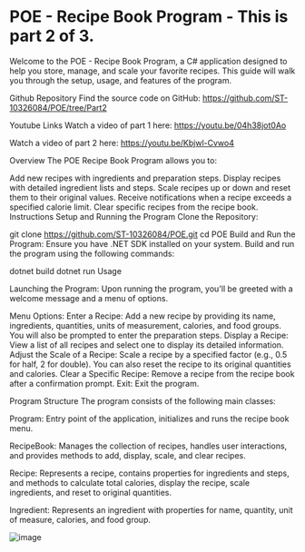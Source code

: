 # POE - Recipe Book Program - This is part 2 of 3. 
Welcome to the POE - Recipe Book Program, a C# application designed to help you store, manage, and scale your favorite recipes. This guide will walk you through the setup, usage, and features of the program.

Github Repository
Find the source code on GitHub: https://github.com/ST-10326084/POE/tree/Part2

Youtube Links
Watch a video of part 1 here: https://youtu.be/04h38jot0Ao

Watch a video of part 2 here: https://youtu.be/Kbjwl-Cvwo4

Overview
The POE Recipe Book Program allows you to:

Add new recipes with ingredients and preparation steps.
Display recipes with detailed ingredient lists and steps.
Scale recipes up or down and reset them to their original values.
Receive notifications when a recipe exceeds a specified calorie limit.
Clear specific recipes from the recipe book.
Instructions
Setup and Running the Program
Clone the Repository:

git clone https://github.com/ST-10326084/POE.git
cd POE
Build and Run the Program:
Ensure you have .NET SDK installed on your system. Build and run the program using the following commands:

dotnet build
dotnet run
Usage

Launching the Program:
Upon running the program, you'll be greeted with a welcome message and a menu of options.

Menu Options:
Enter a Recipe: Add a new recipe by providing its name, ingredients, quantities, units of measurement, calories, and food groups. You will also be prompted to enter the preparation steps.
Display a Recipe: View a list of all recipes and select one to display its detailed information.
Adjust the Scale of a Recipe: Scale a recipe by a specified factor (e.g., 0.5 for half, 2 for double). You can also reset the recipe to its original quantities and calories.
Clear a Specific Recipe: Remove a recipe from the recipe book after a confirmation prompt.
Exit: Exit the program.

Program Structure
The program consists of the following main classes:

Program: Entry point of the application, initializes and runs the recipe book menu.

RecipeBook: Manages the collection of recipes, handles user interactions, and provides methods to add, display, scale, and clear recipes.

Recipe: Represents a recipe, contains properties for ingredients and steps, and methods to calculate total calories, display the recipe, scale ingredients, and reset to original quantities.

Ingredient: Represents an ingredient with properties for name, quantity, unit of measure, calories, and food group.

![image](https://github.com/ST-10326084/POE/assets/127187815/b2c83076-1ca5-4676-b7a6-c2a847a6ec30)
